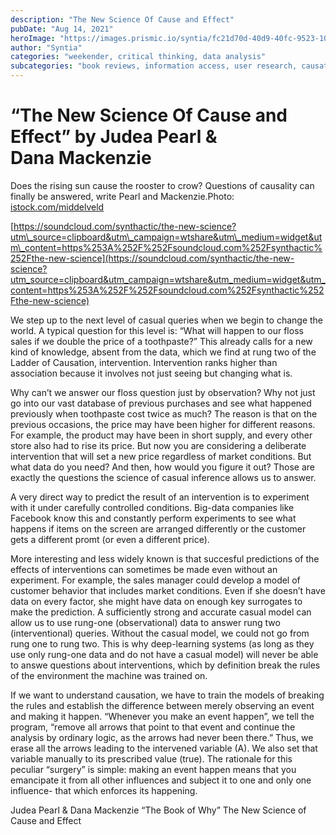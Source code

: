 ```yaml
---
description: "The New Science Of Cause and Effect"
pubDate: "Aug 14, 2021"
heroImage: "https://images.prismic.io/syntia/fc21d70d-40d9-40fc-9523-10c583cba547_361_855b_f1.jpeg?auto=compress,format"
author: "Syntia"
categories: "weekender, critical thinking, data analysis"
subcategories: "book reviews, information access, user research, causation"
---
```


# **“The New Science Of Cause and Effect” by Judea Pearl & Dana Mackenzie**

Does the rising sun cause the rooster to crow? Questions of causality can finally be answered, write Pearl and Mackenzie.Photo: [istock.com/middelveld](//istock.com/middelveld)

[https://soundcloud.com/synthactic/the-new-science?utm\_source=clipboard&utm\_campaign=wtshare&utm\_medium=widget&utm\_content=https%253A%252F%252Fsoundcloud.com%252Fsynthactic%252Fthe-new-science](https://soundcloud.com/synthactic/the-new-science?utm_source=clipboard&utm_campaign=wtshare&utm_medium=widget&utm_content=https%253A%252F%252Fsoundcloud.com%252Fsynthactic%252Fthe-new-science)

We step up to the next level of casual queries when we begin to change the world. A typical question for this level is: “What will happen to our floss sales if we double the price of a toothpaste?” This already calls for a new kind of knowledge, absent from the data, which we find at rung two of the Ladder of Causation, intervention. Intervention ranks higher than association because it involves not just seeing but changing what is. 

Why can’t we answer our floss question just by observation? Why not just go into our vast database of previous purchases and see what happened previously when toothpaste cost twice as much? The reason is that on the previous occasions, the price may have been higher for different reasons. For example, the product may have been in short supply, and every other store also had to rise its price. But now you are considering a deliberate intervention that will set a new price regardless of market conditions. But what data do you need? And then, how would you figure it out? Those are exactly the questions the science of casual inference allows us to answer.

A very direct way to predict the result of an intervention is to experiment with it under carefully controlled conditions. Big-data companies like Facebook know this and constantly perform experiments to see what happens if items on the screen are arranged differently or the customer gets a different promt (or even a different price).

More interesting and less widely known is that succesful predictions of the effects of interventions can sometimes be made even without an experiment. For example, the sales manager could develop a model of customer behavior that includes market conditions. Even if she doesn’t have data on every factor, she might have data on enough key surrogates to make the prediction. A sufficiently strong and accurate casual model can allow us to use rung-one (observational) data to answer rung two (interventional) queries. Without the casual model, we could not go from rung one to rung two. This is why deep-learning systems (as long as they use only rung-one data and do not have a casual model) will never be able to answe questions about interventions, which by definition break the rules of the environment the machine was trained on. 

If we want to understand causation, we have to train the models of breaking the rules and establish the difference between merely observing an event and making it happen. “Whenever you make an event happen”, we tell the program, “remove all arrows that point to that event and continue the analysis by ordinary logic, as the arrows had never been there.” Thus, we erase all the arrows leading to the intervened variable (A). We also set that variable manually to its prescribed value (true). The rationale for this peculiar “surgery” is simple: making an event happen means that you emancipate it from all other influences and subject it to one and only one influence- that which enforces its happening. 

Judea Pearl & Dana Mackenzie “The Book of Why” The New Science of Cause and Effect